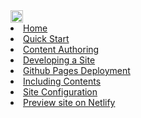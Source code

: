 <navbar placement="top" type="inverse">
  <a slot="brand" href="{{baseUrl}}/index.html" title="Home" class="navbar-brand"><img src="{{baseUrl}}/images/logo-darkbackground.png" height="20" /></a>  
  <dropdown text="User Guide">
    <li><a href="{{baseUrl}}/userGuide/index.html">Home</a></li>
    <li><a href="{{baseUrl}}/userGuide/userQuickStart.html">Quick Start</a></li>
    <li><a href="{{baseUrl}}/userGuide/contentAuthoring.html">Content Authoring</a></li>
    <li><a href="{{baseUrl}}/userGuide/developingASite.html">Developing a Site</a></li>
    <li><a href="{{baseUrl}}/userGuide/ghpagesDeployment.html">Github Pages Deployment</a></li>
    <li><a href="{{baseUrl}}/userGuide/includingContents.html">Including Contents</a></li>
    <li><a href="{{baseUrl}}/userGuide/siteConfiguration.html">Site Configuration</a></li>
    <li><a href="{{baseUrl}}/userGuide/netlifyPreview.html">Preview site on Netlify</a></li>
  </dropdown>  
</navbar>
